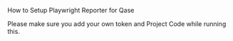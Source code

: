 How to Setup Playwright Reporter for Qase


Please make sure you add your own token and Project Code while running this.
